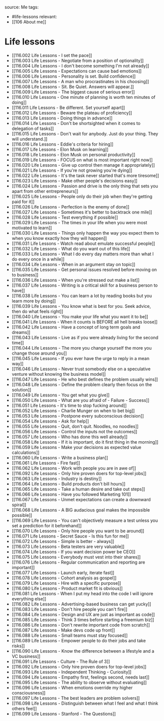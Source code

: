 source: Me
tags:
- #life-lessons 
relevant:
- [[106 About me]]

# Life lessons

- [[116.002 Life Lessons - I set the pace]]
- [[116.003 Life Lessons - Negotiate from a position of optionality]]
- [[116.004 Life Lessons - I don't become something I'm not already]]
- [[116.005 Life Lessons - Expectations can cause bad emotions]]
- [[116.006 Life Lessons - Personality is set. Build confidence]]
- [[116.007 Life Lessons - A man who procrastinates in his choosing]]
- [[116.008 Life Lessons - Sit. Be Quiet. Answers will appear.]]
- [[116.009 Life Lessons - The biggest cause of serious error]]
- [[116.010 Life Lessons - One minute of planning is worth ten minutes of doing]]
- [[116.011 Life Lessons - Be different. Set yourself apart]]
- [[116.012 Life Lessons - Beware the plateau of proficiency]]
- [[116.013 Life Lessons - Doing things in advance]]
- [[116.014 Life Lessons - Don't be shortsighted when it comes to delegation of tasks]]
- [[116.015 Life Lessons - Don't wait for anybody. Just do your thing. They will understand.]]
- [[116.016 Life Lessons - Eddie's criteria for hiring]]
- [[116.017 Life Lessons - Elon Musk on learning]]
- [[116.018 Life Lessons - Elon Musk on personal productivity]]
- [[116.019 Life Lessons - FOCUS on what is most important right now]]
- [[116.020 Life Lessons - Give up control then manage it appropriately]]
- [[116.021 Life Lessons - If you're not growing you're dying]]
- [[116.022 Life Lessons - It's the task never started that's more tiresome]]
- [[116.023 Life Lessons - Make other people's decisions easy]]
- [[116.024 Life Lessons - Passion and drive is the only thing that sets you apart from other entrepreneurs]]
- [[116.025 Life Lessons - People only do their job when they're getting paid for it]]
- [[116.026 Life Lessons - Perfection is the enemy of done]]
- [[116.027 Life Lessons - Sometimes it's better to backtrack one mile]]
- [[116.028 Life Lessons - Test everything if possible]]
- [[116.029 Life Lessons - The times in your life when you were most motivated to learn]]
- [[116.030 Life Lessons - Things only happen the way you expect them to when you know exactly how they will happen]]
- [[116.031 Life Lessons - Watch read about emulate successful people]]
- [[116.032 Life Lessons - What do you want out of this life]]
- [[116.033 Life Lessons - What I do every day matters more than what I do every once in a while]]
- [[116.034 Life Lessons - When in an argument stay on topic]]
- [[116.035 Life Lessons - Get personal issues resolved before moving on to business]]
- [[116.036 Life Lessons - When you're stressed out make a list]]
- [[116.037 Life Lessons - Writing is a critical skill for a business person to have]]
- [[116.038 Life Lessons - You can learn a lot by reading books but you learn more by doing]]
- [[116.039 Life Lessons - You know what is best for you. Seek advice, then do what feels right]]
- [[116.040 Life Lessons - You make your life what you want it to be]]
- [[116.041 Life Lessons - When it counts is BEFORE all hell breaks loose]]
- [[116.042 Life Lessons - Have a concept of long term goals and dreams]]
- [[116.043 Life Lessons - Live as if you were already living for the second time]]
- [[116.044 Life Lessons - The more you change yourself the more you change those around you]]
- [[116.045 Life Lessons - If you ever have the urge to reply in a mean way]]
- [[116.046 Life Lessons - Never trust somebody else on a speculative venture without knowing the business model]]
- [[116.047 Life Lessons - He who best defines the problem usually wins]]
- [[116.048 Life Lessons - Define the problem clearly then focus on the solution]]
- [[116.049 Life Lessons - You get what you give]]
- [[116.050 Life Lessons - What are you afraid of - Failure - Success]]
- [[116.051 Life Lessons - It's time to stop fucking around]]
- [[116.052 Life Lessons - Charlie Munger on when to bet big]]
- [[116.053 Life Lessons - Postpone every subconscious decision]]
- [[116.054 Life Lessons - Ask for help]]
- [[116.055 Life Lessons - Quit, don't quit. Noodles, no noodles]]
- [[116.056 Life Lessons - Control the inputs not the outcomes]]
- [[116.057 Life Lessons - Who has done this well already]]
- [[116.058 Life Lessons - If it is important, do it first thing in the morning]]
- [[116.059 Life Lessons - Make your decisions as expected value calculations]]
- [[116.060 Life Lessons - Write a business plan]]
- [[116.061 Life Lessons - Fire fast]]
- [[116.062 Life Lessons - Work with people you are in awe of]]
- [[116.092 Life Lessons - Only hire proven doers for top-level jobs]]
- [[116.063 Life Lessons - Industry is destiny]]
- [[116.064 Life Lessons - Build products don't bill hours]]
- [[116.065 Life Lessons - Take a human desire and take out steps]]
- [[116.066 Life Lessons - Have you followed Marketing 101]]
- [[116.067 Life Lessons - Unmet expectations can create a downward spiral]]
- [[116.068 Life Lessons - A BIG audacious goal makes the impossible possible]]
- [[116.069 Life Lessons - You can't objectively measure a test unless you set a prediction for it beforehand]]
- [[116.070 Life Lessons - Only hire people you want to be around]]
- [[116.071 Life Lessons - Secret Sauce - Is this fun for me]]
- [[116.072 Life Lessons - Simple is better - always]]
- [[116.073 Life Lessons - Beta testers are very valuable]]
- [[116.074 Life Lessons - If you want decision power be CEO]]
- [[116.075 Life Lessons - Everybody must vest into their shares]]
- [[116.076 Life Lessons - Regular communication and reporting are important]]
- [[116.077 Life Lessons - Launch early, iterate fast]]
- [[116.078 Life Lessons - Cohort analysis as gospel]]
- [[116.079 Life Lessons - Hire with a specific purpose]]
- [[116.080 Life Lessons - Product market fit is obvious]]
- [[116.081 Life Lessons - When I put my head into the code I will ignore everything else]]
- [[116.082 Life Lessons - Advertising-based business can get yucky]]
- [[116.083 Life Lessons - Don't hire people you can't fire]]
- [[116.084 Life Lessons - Design and UX are just as important as code]]
- [[116.085 Life Lessons - Think 3 times before starting a freemium biz]]
- [[116.086 Life Lessons - Don't rewrite important code from scratch]]
- [[116.087 Life Lessons - Make devs code up front]]
- [[116.088 Life Lessons - Small teams must stay focused]]
- [[116.089 Life Lessons - Empower people to do their jobs and take risks]]
- [[116.090 Life Lessons - Know the difference between a lifestyle and a VC business]]
- [[116.091 Life Lessons - Culture - The Rule of 3]]
- [[116.092 Life Lessons - Only hire proven doers for top-level jobs]]
- [[116.093 Life Lessons - Independent Thinking - Curiosity]]
- [[116.094 Life Lessons - Empathy first, feelings second, needs last]]
- [[116.095 Life Lessons - The ability to observe without evaluating]]
- [[116.096 Life Lessons - When emotions override my higher consciousness]]
- [[116.097 Life Lessons - The best leaders are problem solvers]]
- [[116.098 Life Lessons - Distinguish between what I feel and what I think others feel]]
- [[116.099 Life Lessons - Stanford - The Questions]]

